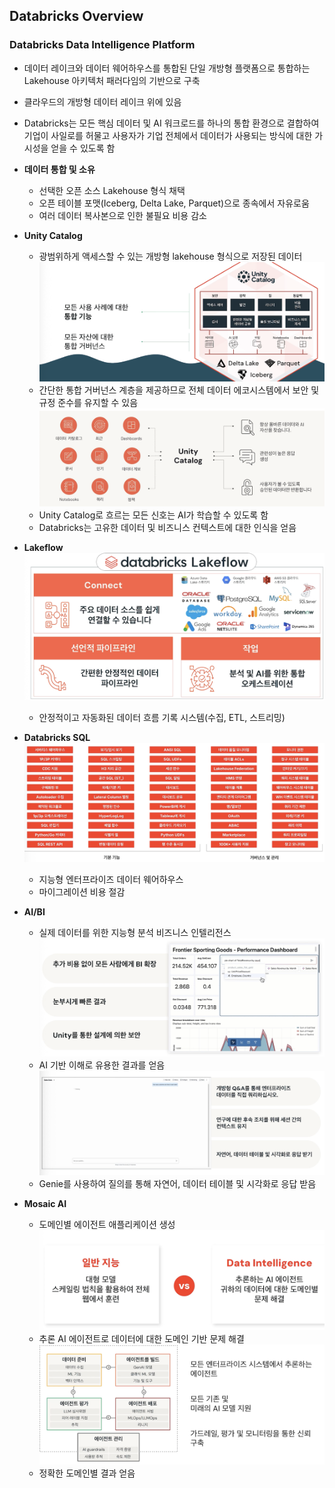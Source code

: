 ## Databricks Overview

### Databricks Data Intelligence Platform
- 데이터 레이크와 데이터 웨어하우스를 통합된 단일 개방형 플랫폼으로 통합하는 Lakehouse 아키텍처 패러다임의 기반으로 구축
- 클라우드의 개방형 데이터 레이크 위에 있음
- Databricks는 모든 핵심 데이터 및 AI 워크로드를 하나의 통합 환경으로 결합하여 기업이 사일로를 허물고 사용자가 기업 전체에서 데이터가 사용되는 방식에 대한 가시성을 얻을 수 있도록 함

- **데이터 통합 및 소유**
  - 선택한 오픈 소스 Lakehouse 형식 채택
  - 오픈 테이블 포맷(Iceberg, Delta Lake, Parquet)으로 종속에서 자유로움
  - 여러 데이터 복사본으로 인한 불필요 비용 감소

- **Unity Catalog**
  - 광범위하게 액세스할 수 있는 개방형 lakehouse 형식으로 저장된 데이터
  ![alt text](image-9.png)
  - 간단한 통합 거버넌스 계층을 제공하므로 전체 데이터 에코시스템에서 보안 및 규정 준수를 유지할 수 있음
  ![alt text](image-10.png)
  - Unity Catalog로 흐르는 모든 신호는 AI가 학습할 수 있도록 함
  - Databricks는 고유한 데이터 및 비즈니스 컨텍스트에 대한 인식을 얻음

- **Lakeflow**
  ![alt text](image-11.png)
  - 안정적이고 자동화된 데이터 흐름 기록 시스템(수집, ETL, 스트리밍)

- **Databricks SQL**
  ![alt text](image-12.png)
  - 지능형 엔터프라이즈 데이터 웨어하우스
  - 마이그레이션 비용 절감

- **AI/BI**
  - 실제 데이터를 위한 지능형 분석 비즈니스 인텔리전스
  ![alt text](image-13.png)
  - AI 기반 이해로 유용한 결과를 얻음
  ![alt text](image-14.png)
  - Genie를 사용하여 질의를 통해 자연어, 데이터 테이블 및 시각화로 응답 받음

- **Mosaic AI**
  - 도메인별 에이전트 애플리케이션 생성
  ![alt text](image-15.png)
  - 추론 AI 에이전트로 데이터에 대한 도메인 기반 문제 해결
  ![alt text](image-16.png)
  - 정확한 도메인별 결과 얻음